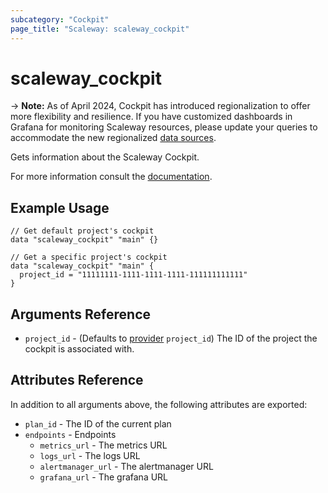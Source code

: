 ```yaml
---
subcategory: "Cockpit"
page_title: "Scaleway: scaleway_cockpit"
---
```

# scaleway_cockpit

-> **Note:**
As of April 2024, Cockpit has introduced regionalization to offer more flexibility and resilience.
If you have customized dashboards in Grafana for monitoring Scaleway resources, please update your queries to accommodate the new regionalized [data sources](../resources/cockpit_source.md).

Gets information about the Scaleway Cockpit.

For more information consult the [documentation](https://www.scaleway.com/en/docs/observability/cockpit/concepts/).

## Example Usage

```hcl
// Get default project's cockpit
data "scaleway_cockpit" "main" {}
```

```hcl
// Get a specific project's cockpit
data "scaleway_cockpit" "main" {
  project_id = "11111111-1111-1111-1111-111111111111"
}
```

## Arguments Reference

- `project_id` - (Defaults to [provider](../index.md#project_id) `project_id`) The ID of the project the cockpit is associated with.


## Attributes Reference

In addition to all arguments above, the following attributes are exported:

- `plan_id` - The ID of the current plan
- `endpoints` - Endpoints
    - `metrics_url` - The metrics URL
    - `logs_url` - The logs URL
    - `alertmanager_url` - The alertmanager URL
    - `grafana_url` - The grafana URL
